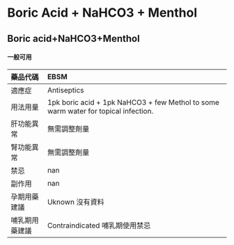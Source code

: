 # Boric Acid + NaHCO3 + Menthol

## Boric acid+NaHCO3+Menthol

#### 一般可用

| 藥品代碼       | EBSM                                                                               |
|:---------------|:-----------------------------------------------------------------------------------|
| 適應症         | Antiseptics                                                                        |
| 用法用量       | 1pk boric acid + 1pk NaHCO3 + few Methol to some warm water for topical infection. |
| 肝功能異常     | 無需調整劑量                                                                       |
| 腎功能異常     | 無需調整劑量                                                                       |
| 禁忌           | nan                                                                                |
| 副作用         | nan                                                                                |
| 孕期用藥建議   | Uknown 沒有資料                                                                    |
| 哺乳期用藥建議 | Contraindicated 哺乳期使用禁忌                                                     |

